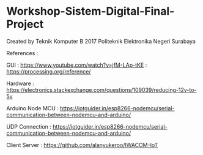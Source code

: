 # Workshop-Sistem-Digital-Final-Project
Created by Teknik Komputer B 2017 Politeknik Elektronika Negeri Surabaya


References : 

GUI : https://www.youtube.com/watch?v=jfM-LAp-tKE
    : https://processing.org/reference/

Hardware :  https://electronics.stackexchange.com/questions/109039/reducing-12v-to-5v

Arduino Node MCU : https://iotguider.in/esp8266-nodemcu/serial-communication-between-nodemcu-and-arduino/

UDP Connection : https://iotguider.in/esp8266-nodemcu/serial-communication-between-nodemcu-and-arduino/

Client Server  : https://github.com/alanyukeroo/IWACOM-IoT